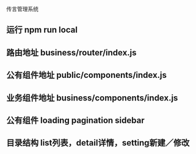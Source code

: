 传言管理系统

## 运行 npm run local
## 路由地址 business/router/index.js
## 公有组件地址 public/components/index.js
## 业务组件地址 business/components/index.js


## 公有组件 loading pagination sidebar

## 目录结构 list列表，detail详情，setting新建／修改